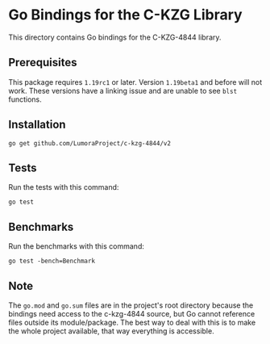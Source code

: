 # Go Bindings for the C-KZG Library

This directory contains Go bindings for the C-KZG-4844 library.

## Prerequisites

This package requires `1.19rc1` or later. Version `1.19beta1` and before will
not work. These versions have a linking issue and are unable to see `blst`
functions.

## Installation

```
go get github.com/LumoraProject/c-kzg-4844/v2
```

## Tests

Run the tests with this command:
```
go test
```

## Benchmarks

Run the benchmarks with this command:
```
go test -bench=Benchmark
```

## Note

The `go.mod` and `go.sum` files are in the project's root directory because the
bindings need access to the c-kzg-4844 source, but Go cannot reference files
outside its module/package. The best way to deal with this is to make the whole
project available, that way everything is accessible.
